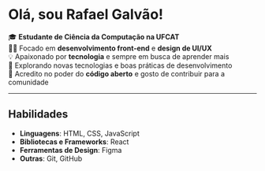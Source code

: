 
# Olá, sou Rafael Galvão!

🎓 **Estudante de Ciência da Computação na UFCAT**  
👨‍💻 Focado em **desenvolvimento front-end** e **design de UI/UX**  
💡 Apaixonado por **tecnologia** e sempre em busca de aprender mais  
🌱 Explorando novas tecnologias e boas práticas de desenvolvimento  
🌟 Acredito no poder do **código aberto** e gosto de contribuir para a comunidade

---

## Habilidades

- **Linguagens**: HTML, CSS, JavaScript
- **Bibliotecas e Frameworks**: React
- **Ferramentas de Design**: Figma
- **Outras**: Git, GitHub
<!--
**RafaelGalvaoo/RafaelGalvaoo** is a ✨ _special_ ✨ repository because its `README.md` (this file) appears on your GitHub profile.

Here are some ideas to get you started:

- 🔭 I’m currently working on ...
- 🌱 I’m currently learning ...
- 👯 I’m looking to collaborate on ...
- 🤔 I’m looking for help with ...
- 💬 Ask me about ...
- 📫 How to reach me: ...
- 😄 Pronouns: ...
- ⚡ Fun fact: ...
-->
